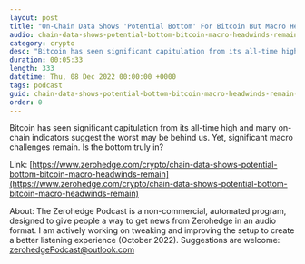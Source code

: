 ```yaml
---
layout: post
title: "On-Chain Data Shows 'Potential Bottom' For Bitcoin But Macro Headwinds Remain"
audio: chain-data-shows-potential-bottom-bitcoin-macro-headwinds-remain-0
category: crypto
desc: "Bitcoin has seen significant capitulation from its all-time high and many on-chain indicators suggest the worst may be behind us. Yet, significant macro challenges remain. Is the bottom truly in?"
duration: 00:05:33
length: 333
datetime: Thu, 08 Dec 2022 00:00:00 +0000
tags: podcast
guid: chain-data-shows-potential-bottom-bitcoin-macro-headwinds-remain-0
order: 0
---
```

Bitcoin has seen significant capitulation from its all-time high and many on-chain indicators suggest the worst may be behind us. Yet, significant macro challenges remain. Is the bottom truly in?

Link: [https://www.zerohedge.com/crypto/chain-data-shows-potential-bottom-bitcoin-macro-headwinds-remain](https://www.zerohedge.com/crypto/chain-data-shows-potential-bottom-bitcoin-macro-headwinds-remain)

About: The Zerohedge Podcast is a non-commercial, automated program, designed to give people a way to get news from Zerohedge in an audio format.  I am actively working on tweaking and improving the setup to create a better listening experience (October 2022).  Suggestions are welcome: [zerohedgePodcast@outlook.com](mailto:zerohedgePodcast@outlook.com)